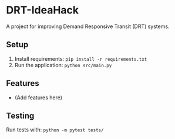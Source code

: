 # DRT-IdeaHack
A project for improving Demand Responsive Transit (DRT) systems.

## Setup
1. Install requirements: `pip install -r requirements.txt`
2. Run the application: `python src/main.py`

## Features
- (Add features here)

## Testing
Run tests with: `python -m pytest tests/`
